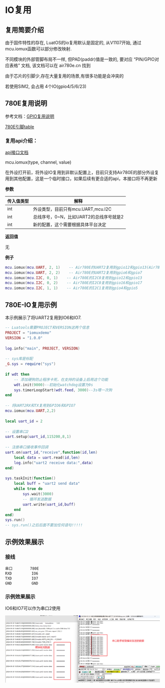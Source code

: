 # IO复用

## 复用简要介绍

由于固件特性的存在, LuatOS的io复用默认是固定的, 从V1107开始, 通过mcu.iomux函数可以部分修改映射.

不同模块的外部管脚布局不一样, 但PAD(paddr)值是一致的, 要对应 “PIN/GPIO对应表格” 文档, 该文档可以在 air780e.cn 找到

由于芯片的引脚少,存在大量复用的场景,有很多功能是会冲突的

若使用SIM2, 会占用 4个IO(gpio4/5/6/23)

## 780E复用说明

参考文档：[GPIO复用说明](https://wiki.luatos.com/chips/air780e/iomux.html#pwm)

[780E引脚table](https://cdn.openluat-luatcommunity.openluat.com/attachment/20240813172012124_Air780E&Air780EG&Air780EX&Air700E_GPIO_table_20240812.pdf)

### 复用api介绍：

[api接口文档](https://wiki.luatos.com/api/mcu.html#mcu-altfun-type-sn-pad-index-alt-fun-is-input)

mcu.iomux(type, channel, value)

在外设打开前，将外设IO复用到非默认配置上，目前只支持Air780E的部分外设复用到其他配置，这是一个临时接口，如果后续有更合适的api，本接口将不再更新

**参数**

| 传入值类型 | 解释                               |
| ---------- | ---------------------------------- |
| int        | 外设类型，目前只有mcu.UART,mcu.I2C |
| int        | 总线序号，0~N，比如UART2的总线序号就是2 |
| int        | 新的配置，这个需要根据具体平台决定 |

**返回值**

无

**例子**

```lua
mcu.iomux(mcu.UART, 2, 1)    -- Air780E的UART2复用到gpio12和gpio13(Air780EG默认是这个复用，不要动)
mcu.iomux(mcu.UART, 2, 2)    -- Air780E的UART2复用到gpio6和gpio7
mcu.iomux(mcu.I2C, 0, 1)    -- Air780E的I2C0复用到gpio12和gpio13
mcu.iomux(mcu.I2C, 0, 2)    -- Air780E的I2C0复用到gpio16和gpio17
mcu.iomux(mcu.I2C, 1, 1)    -- Air780E的I2C1复用到gpio4和gpio5
```

## 780E-IO复用示例

本示例展示了将UART2复用到IO6和IO7.

```lua
-- Luatools需要PROJECT和VERSION这两个信息
PROJECT = "iomuxdemo"
VERSION = "1.0.0"

log.info("main", PROJECT, VERSION)

-- sys库是标配
_G.sys = require("sys")

if wdt then
    -- 添加硬狗防止程序卡死，在支持的设备上启用这个功能
    wdt.init(9000)--初始化watchdog设置为9s
    sys.timerLoopStart(wdt.feed, 3000)--3s喂一次狗
end

-- 将UART2RX和TX复用到GPIO6和GPIO7
mcu.iomux(mcu.UART,2,2)

local uart_id = 2

-- 设置串口2
uart.setup(uart_id,115200,8,1)

-- 注册串口接收事件回调
uart.on(uart_id,"receive",function(id,len)
    local data = uart.read(id,len)
    log.info("uart2 receive data:",data)
end)

sys.taskInit(function()
    local buff = "uart2 send data"
    while true do
        sys.wait(3000)
        -- 循环发送数据
        uart.write(uart_id,buff)
    end
end)
sys.run()
-- sys.run()之后后面不要加任何语句!!!!!
```
## 示例效果展示

### 接线

    串口        780E
    RXD         IO6
    TXD         IO7
    GND         GND

### 示例效果展示

IO6和IO7可以作为串口2使用

![aa0](./image/iomuxResultDisplay.png)
